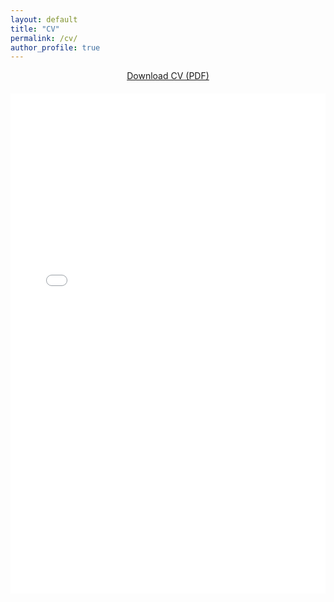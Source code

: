 ```yaml
---
layout: default
title: "CV"
permalink: /cv/
author_profile: true
---
```


<div style="text-align: center; margin-bottom: 20px;">
  <a href="/assets/files/cv.pdf" class="btn btn-primary" download="cv.pdf">
    Download CV (PDF)
  </a>
</div>

<div class="iframe-wrapper">
  <iframe
    src="/assets/files/cv.pdf"
    width="100%"
    height="800px"
    style="border: none;"
    onerror="document.getElementById('fallback-message').style.display='block';"
  ></iframe>
</div>

<div id="fallback-message" style="display: none; text-align: center; margin-top: 20px;">
  <p>Your browser does not support viewing PDFs inline. Please <a href="/assets/files/cv.pdf" download>download the CV here</a>.</p>
</div>

